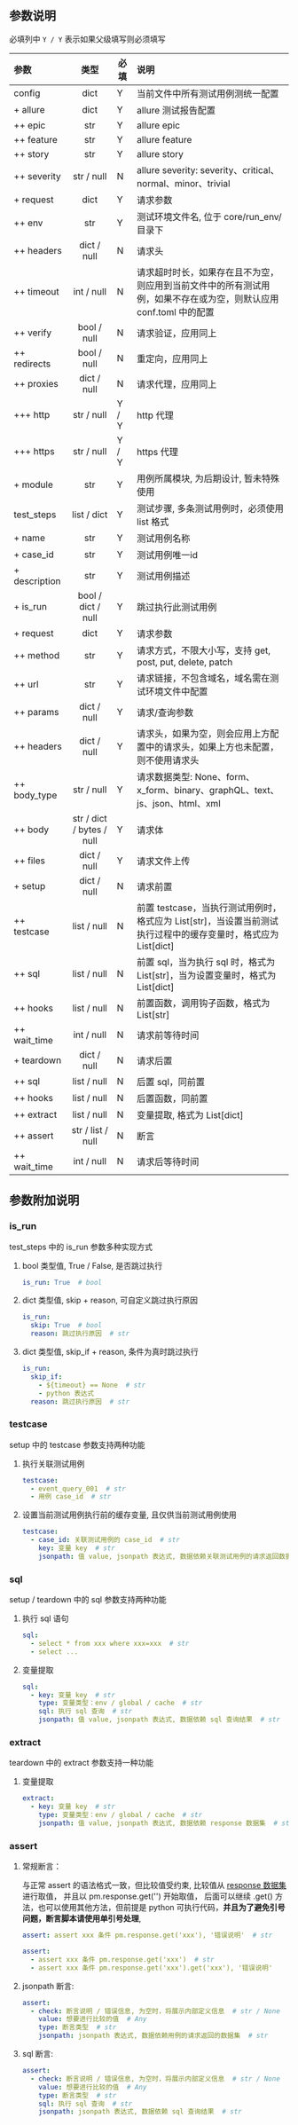 ## 参数说明

必填列中 `Y / Y` 表示如果父级填写则必须填写

| 参数            |            类型             | 必填    | 说明                                                                       |
|:--------------|:-------------------------:|-------|:-------------------------------------------------------------------------|
| config        |           dict            | Y     | 当前文件中所有测试用例测统一配置                                                         |
| + allure      |           dict            | Y     | allure 测试报告配置                                                            |
| ++ epic       |            str            | Y     | allure epic                                                              |
| ++ feature    |            str            | Y     | allure feature                                                           |
| ++ story      |            str            | Y     | allure story                                                             |
| ++ severity   |        str / null         | N     | allure severity: severity、critical、normal、minor、trivial                  |
| + request     |           dict            | Y     | 请求参数                                                                     |
| ++ env        |            str            | Y     | 测试环境文件名, 位于 core/run_env/ 目录下                                            |
| ++ headers    |        dict / null        | N     | 请求头                                                                      |
| ++ timeout    |        int / null         | N     | 请求超时时长，如果存在且不为空，则应用到当前文件中的所有测试用例，如果不存在或为空，则默认应用 conf.toml 中的配置           |
| ++ verify     |        bool / null        | N     | 请求验证，应用同上                                                                |
| ++ redirects  |        bool / null        | N     | 重定向，应用同上                                                                 |
| ++ proxies    |        dict / null        | N     | 请求代理，应用同上                                                                |
| +++ http      |        str / null         | Y / Y | http 代理                                                                  |
| +++ https     |        str / null         | Y / Y | https 代理                                                                 |
| + module      |            str            | Y     | 用例所属模块, 为后期设计, 暂未特殊使用                                                    |
| test_steps    |        list / dict        | Y     | 测试步骤, 多条测试用例时，必须使用 list 格式                                               |
| + name        |            str            | Y     | 测试用例名称                                                                   |
| + case_id     |            str            | Y     | 测试用例唯一id                                                                 |
| + description |            str            | Y     | 测试用例描述                                                                   |
| + is_run      |    bool / dict / null     | Y     | 跳过执行此测试用例                                                                |
| + request     |           dict            | Y     | 请求参数                                                                     |
| ++ method     |            str            | Y     | 请求方式，不限大小写，支持 get, post, put, delete, patch                              |
| ++ url        |            str            | Y     | 请求链接，不包含域名，域名需在测试环境文件中配置                                                 |
| ++ params     |        dict / null        | Y     | 请求/查询参数                                                                  |
| ++ headers    |        dict / null        | Y     | 请求头，如果为空，则会应用上方配置中的请求头，如果上方也未配置，则不使用请求头                                  |
| ++ body_type  |        str / null         | Y     | 请求数据类型: None、form、x_form、binary、graphQL、text、js、json、html、xml            |
| ++ body       | str / dict / bytes / null | Y     | 请求体                                                                      |
| ++ files      |        dict / null        | Y     | 请求文件上传                                                                   |
| + setup       |        dict / null        | N     | 请求前置                                                                     |
| ++ testcase   |        list / null        | N     | 前置 testcase，当执行测试用例时，格式应为 List\[str]，当设置当前测试执行过程中的缓存变量时，格式应为 List\[dict] |
| ++ sql        |        list / null        | N     | 前置 sql，当为执行 sql 时，格式为 List\[str]，当为设置变量时，格式为 List\[dict]                 |  |
| ++ hooks      |        list / null        | N     | 前置函数，调用钩子函数，格式为 List\[str]                                               |
| ++ wait_time  |        int / null         | N     | 请求前等待时间                                                                  |
| + teardown    |        dict / null        | N     | 请求后置                                                                     |
| ++ sql        |        list / null        | N     | 后置 sql，同前置                                                               |
| ++ hooks      |        list / null        | N     | 后置函数，同前置                                                                 |
| ++ extract    |        list / null        | N     | 变量提取, 格式为 List\[dict]                                                    |
| ++ assert     |     str / list / null     | N     | 断言                                                                       |
| ++ wait_time  |        int / null         | N     | 请求后等待时间                                                                  |

## 参数附加说明

### is_run

test_steps 中的 is_run 参数多种实现方式

1. bool 类型值, True / False, 是否跳过执行

    ```yaml
    is_run: True  # bool
    ```

2. dict 类型值, skip + reason, 可自定义跳过执行原因

    ```yaml
    is_run:
      skip: True  # bool
      reason: 跳过执行原因  # str
    ```

3. dict 类型值, skip_if + reason, 条件为真时跳过执行

    ```yaml
    is_run:
      skip_if:
        - ${timeout} == None  # str
        - python 表达式
      reason: 跳过执行原因  # str
    ```

### testcase

setup 中的 testcase 参数支持两种功能

1. 执行关联测试用例

    ```yaml
    testcase:
      - event_query_001  # str
      - 用例 case_id  # str
    ```

2. 设置当前测试用例执行前的缓存变量, 且仅供当前测试用例使用

    ```yaml
    testcase:
      - case_id: 关联测试用例的 case_id  # str
        key: 变量 key  # str
        jsonpath: 值 value, jsonpath 表达式, 数据依赖关联测试用例的请求返回数据集  # str
    ```

### sql

setup / teardown 中的 sql 参数支持两种功能

1. 执行 sql 语句

    ```yaml
    sql:
      - select * from xxx where xxx=xxx  # str
      - select ...
    ```

2. 变量提取

    ```yaml
    sql:
      - key: 变量 key  # str
        type: 变量类型：env / global / cache  # str
        sql: 执行 sql 查询  # str
        jsonpath: 值 value, jsonpath 表达式, 数据依赖 sql 查询结果  # str
    ```

### extract

teardown 中的 extract 参数支持一种功能

1. 变量提取

    ```yaml
    extract:
      - key: 变量 key  # str
        type: 变量类型：env / global / cache  # str
        jsonpath: 值 value, jsonpath 表达式, 数据依赖 response 数据集  # str
    ```

### assert

1. 常规断言：

   与正常 assert 的语法格式一致，但比较值受约束, 比较值从 [response 数据集](/case_data/use_jsonpath.md) 进行取值， 并且以 pm.response.get('') 开始取值，
   后面可以继续 .get() 方法，也可以使用其他方法，但前提是 python 可执行代码，**并且为了避免引号问题，断言脚本请使用单引号处理**,

    ```yaml
    assert: assert xxx 条件 pm.response.get('xxx'), '错误说明'  # str
    ```

    ```yaml
    assert:
      - assert xxx 条件 pm.response.get('xxx')  # str
      - assert xxx 条件 pm.response.get('xxx').get('xxx'), '错误说明'
    ```

2. jsonpath 断言:

   ```yaml
   assert:
     - check: 断言说明 / 错误信息, 为空时，将展示内部定义信息  # str / None
       value: 想要进行比较的值  # Any
       type: 断言类型  # str
       jsonpath: jsonpath 表达式, 数据依赖用例的请求返回的数据集  # str
   ```

3. sql 断言:

   ```yaml
   assert:
     - check: 断言说明 / 错误信息, 为空时，将展示内部定义信息  # str / None
       value: 想要进行比较的值  # Any
       type: 断言类型  # str
       sql: 执行 sql 查询  # str
       jsonpath: jsonpath 表达式, 数据依赖 sql 查询结果  # str
   ```

